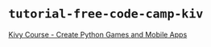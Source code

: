 # `tutorial-free-code-camp-kiv`

[Kivy Course - Create Python Games and Mobile Apps](https://www.youtube.com/watch?v=l8Imtec4ReQ)

